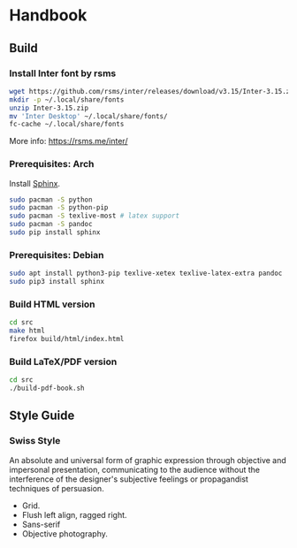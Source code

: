 # Handbook

## Build

### Install Inter font by rsms

```bash
wget https://github.com/rsms/inter/releases/download/v3.15/Inter-3.15.zip
mkdir -p ~/.local/share/fonts
unzip Inter-3.15.zip
mv 'Inter Desktop' ~/.local/share/fonts/
fc-cache ~/.local/share/fonts
``` 

More info: https://rsms.me/inter/

### Prerequisites: Arch

Install [Sphinx](https://docs.readthedocs.io/en/stable/intro/getting-started-with-sphinx.html).

```bash
sudo pacman -S python
sudo pacman -S python-pip
sudo pacman -S texlive-most # latex support
sudo pacman -S pandoc
sudo pip install sphinx
```

### Prerequisites: Debian

```bash
sudo apt install python3-pip texlive-xetex texlive-latex-extra pandoc
sudo pip3 install sphinx
```

### Build HTML version

```bash
cd src
make html
firefox build/html/index.html
```

### Build LaTeX/PDF version

```bash
cd src
./build-pdf-book.sh
```

## Style Guide

### Swiss Style

An absolute and universal form of graphic expression through objective and impersonal presentation, communicating to the audience without the interference of the designer's subjective feelings or propagandist techniques of persuasion.

- Grid.
- Flush left align, ragged right.
- Sans-serif
- Objective photography.

